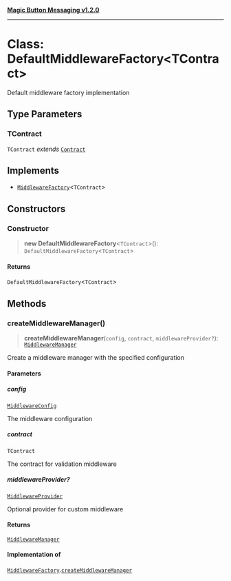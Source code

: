 [**Magic Button Messaging v1.2.0**](../README.md)

***

# Class: DefaultMiddlewareFactory\<TContract\>

Default middleware factory implementation

## Type Parameters

### TContract

`TContract` *extends* [`Contract`](../type-aliases/Contract.md)

## Implements

- [`MiddlewareFactory`](../interfaces/MiddlewareFactory.md)\<`TContract`\>

## Constructors

### Constructor

> **new DefaultMiddlewareFactory**\<`TContract`\>(): `DefaultMiddlewareFactory`\<`TContract`\>

#### Returns

`DefaultMiddlewareFactory`\<`TContract`\>

## Methods

### createMiddlewareManager()

> **createMiddlewareManager**(`config`, `contract`, `middlewareProvider?`): [`MiddlewareManager`](MiddlewareManager.md)

Create a middleware manager with the specified configuration

#### Parameters

##### config

[`MiddlewareConfig`](../interfaces/MiddlewareConfig.md)

The middleware configuration

##### contract

`TContract`

The contract for validation middleware

##### middlewareProvider?

[`MiddlewareProvider`](../interfaces/MiddlewareProvider.md)

Optional provider for custom middleware

#### Returns

[`MiddlewareManager`](MiddlewareManager.md)

#### Implementation of

[`MiddlewareFactory`](../interfaces/MiddlewareFactory.md).[`createMiddlewareManager`](../interfaces/MiddlewareFactory.md#createmiddlewaremanager)
